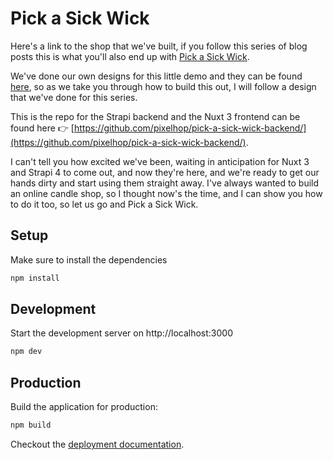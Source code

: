 # Pick a Sick Wick

Here's a link to the shop that we've built, if you follow this series of blog posts this is what you'll also end up with [Pick a Sick Wick](https://pick-a-sick-wick.pixelhop.io/).

We've done our own designs for this little demo and they can be found [here](https://www.figma.com/file/mys8jJI7kb1gVhR43FqBWp/Pick-a-sick-wick?node-id=0%3A1), so as we take you through how to build this out, I will follow a design that we've done for this series.

This is the repo for the Strapi backend and the Nuxt 3 frontend can be found here 👉 [https://github.com/pixelhop/pick-a-sick-wick-backend/](https://github.com/pixelhop/pick-a-sick-wick-backend/).

I can't tell you how excited we've been, waiting in anticipation for Nuxt 3 and Strapi 4 to come out, and now they're here, and we're ready to get our hands dirty and start using them straight away. I've always wanted to build an online candle shop, so I thought now's the time, and I can show you how to do it too, so let us go and Pick a Sick Wick.


## Setup

Make sure to install the dependencies

```bash
npm install
```

## Development

Start the development server on http://localhost:3000

```bash
npm dev
```

## Production

Build the application for production:

```bash
npm build
```

Checkout the [deployment documentation](https://v3.nuxtjs.org/docs/deployment).

